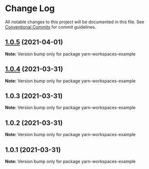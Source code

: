 # Change Log

All notable changes to this project will be documented in this file.
See [Conventional Commits](https://conventionalcommits.org) for commit guidelines.

## [1.0.5](https://github.com/rugggger/lerna-test/compare/v1.0.4...v1.0.5) (2021-04-01)

**Note:** Version bump only for package yarn-workspaces-example





## [1.0.4](https://github.com/rugggger/lerna-test/compare/v1.0.3...v1.0.4) (2021-03-31)

**Note:** Version bump only for package yarn-workspaces-example





## 1.0.3 (2021-03-31)

**Note:** Version bump only for package yarn-workspaces-example





## 1.0.2 (2021-03-31)

**Note:** Version bump only for package yarn-workspaces-example





## 1.0.1 (2021-03-31)

**Note:** Version bump only for package yarn-workspaces-example
